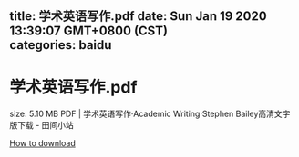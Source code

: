 
title: 学术英语写作.pdf
date: Sun Jan 19 2020 13:39:07 GMT+0800 (CST)    
categories: baidu
---

# 学术英语写作.pdf
size: 5.10 MB
 PDF | 学术英语写作·Academic Writing·Stephen Bailey高清文字版下载 - 田间小站
 

[How to download](https://bpcam.bemobtrk.com/go/2ceec3aa-1ca2-46d6-b9ff-aaa5c184517c?jno=1401)